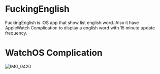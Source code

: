 # FuckingEnglish
FuckingEnglish is iOS app that show list english word. Also it have AppleWatch Complication to display a english word with 15 minute update frequency.

# WatchOS Complication
![IMG_0420](https://user-images.githubusercontent.com/10118456/68176321-e1dd0580-ffb6-11e9-897a-a5f43c928c68.PNG)
